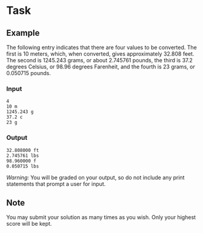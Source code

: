# Task

## Example

The following entry indicates that there are four values to be converted. The first is 10 meters, which, when converted, gives approximately 32.808 feet. The second is 1245.243 grams, or about 2.745761 pounds, the third is 37.2 degrees Celsius, or 98.96 degrees Farenheit, and the fourth is 23 grams, or 0.050715 pounds.

### Input

```
4
10 m
1245.243 g
37.2 c
23 g
```

### Output

```
32.808000 ft
2.745761 lbs
98.960000 f
0.050715 lbs
```

*Warning:* You will be graded on your output, so do not include any print statements that prompt a user for input.

## Note

You may submit your solution as many times as you wish. Only your highest score will be kept.